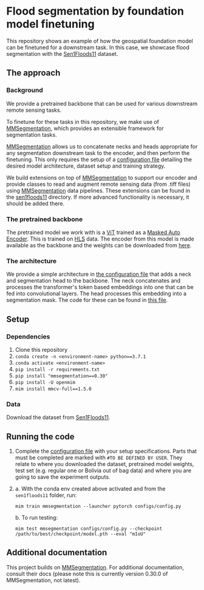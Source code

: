 # Flood segmentation by foundation model finetuning
This repository shows an example of how the geospatial foundation model can be finetuned for a downstream task.
In this case, we showcase flood segmentation with the [Sen1Floods11](https://github.com/cloudtostreet/Sen1Floods11) dataset.

## The approach
### Background
We provide a pretrained backbone that can be used for various downstream remote sensing tasks.

To finetune for these tasks in this repository, we make use of [MMSegmentation](https://mmsegmentation.readthedocs.io/en/0.x/), which provides an extensible framework for segmentation tasks. 

[MMSegmentation](https://mmsegmentation.readthedocs.io/en/0.x/) allows us to concatenate necks and heads appropriate for any segmentation downstream task to the encoder, and then perform the finetuning. This only requires the setup of a [configuration file](./configs/geospatial_fm_sen1floods11_finetune.py) detailing the desired model architecture, dataset setup and training strategy. 

We build extensions on top of [MMSegmentation](https://mmsegmentation.readthedocs.io/en/0.x/) to support our encoder and provide classes to read and augment remote sensing data (from .tiff files) using [MMSegmentation](https://mmsegmentation.readthedocs.io/en/0.x/) data pipelines. These extensions can be found in the [sen1floods11](./geospatial_fm/) directory. If more advanced functionality is necessary, it should be added there.

### The pretrained backbone
The pretrained model we work with is a [ViT](https://arxiv.org/abs/2010.11929) trained as a [Masked Auto Encoder](https://arxiv.org/abs/2111.06377). This is trained on [HLS](https://hls.gsfc.nasa.gov/) data. The encoder from this model is made available as the backbone and the weights can be downloaded from [here](https://ibm.ent.box.com/s/vwcyi2wtt31db20m4nnordmufgf9sv65/file/1255258189196).

### The architecture
We provide a simple architecture in [the configuration file](./configs/config.py) that adds a neck and segmentation head to the backbone. The neck concatenates and processes the transformer's token based embeddings into one that can be fed into convolutional layers. The head processes this embedding into a segmentation mask. The code for these can be found in [this file](./geospatial_fm/geospatial_fm.py).

## Setup
### Dependencies
1. Clone this repository
2. `conda create -n <environment-name> python==3.7.1`
3. `conda activate <environment-name>`
4. `pip install -r requirements.txt`
5. `pip install "mmsegmentation==0.30"`
6. `pip install -U openmim`
7. `mim install mmcv-full==1.5.0`

### Data
Download the dataset from [Sen1Floods11](https://github.com/cloudtostreet/Sen1Floods11).

## Running the code
1. Complete the [configuration file](./configs/geospatial_fm_sen1floods11_finetune.py) with your setup specifications. Parts that must be completed are marked with `#TO BE DEFINED BY USER`. They relate to where you downloaded the dataset, pretrained model weights, test set (e.g. regular one or Bolivia out of bag data) and where you are going to save the experiment outputs.

2. 
    a. With the conda env created above activated and from the `sen1floods11` folder, run:
    
    `mim train mmsegmentation --launcher pytorch configs/config.py`

    b. To run testing: 
    
    `mim test mmsegmentation configs/config.py --checkpoint /path/to/best/checkpoint/model.pth --eval "mIoU"`
    

## Additional documentation
This project builds on [MMSegmentation](https://mmsegmentation.readthedocs.io/en/0.x/). For additional documentation, consult their docs (please note this is currently version 0.30.0 of MMSegmentation, not latest).